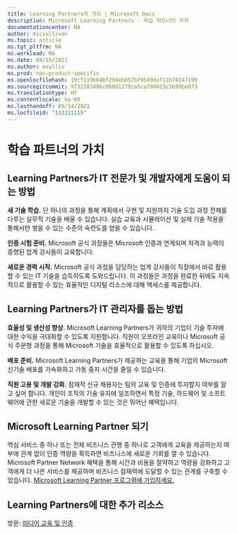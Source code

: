 ```yaml
---
title: Learning Partners의 가치 | Microsoft Docs
description: Microsoft Learning Partners - 학습 파트너의 가치
documentationcenter: NA
author: micsullivan
ms.topic: article
ms.tgt_pltfrm: NA
ms.workload: NA
ms.date: 04/15/2021
ms.author: msulliv
ms.prod: non-product-specific
ms.openlocfilehash: 19cf119b640f294eb657bf95d9daf11b78247199
ms.sourcegitcommit: 9732383406c868d1279ca5ca79d423c5b99be073
ms.translationtype: HT
ms.contentlocale: ko-KR
ms.lasthandoff: 09/14/2021
ms.locfileid: "132111115"
---
```

# <a name="value-of-learning-partners"></a>학습 파트너의 가치

## <a name="how-learning-partners-help-it-professionals-and-developers"></a>Learning Partners가 IT 전문가 및 개발자에게 도움이 되는 방법

**새 기술 학습.** 단 하나의 과정을 통해 계획에서 구현 및 지원까지 기술 도입 과정 전체를 다루는 실무적 기술을 배울 수 있습니다. 실습 교육과 시뮬레이션 및 실제 기술 적용을 통해서만 쌓을 수 있는 수준의 숙련도를 얻을 수 있습니다.

**인증 시험 준비.** Microsoft 공식 과정들은 Microsoft 인증과 연계되며 자격과 능력이 증명된 업계 강사들이 교육합니다.

**새로운 경력 시작.** Microsoft 공식 과정을 담당하는 업계 강사들이 직장에서 바로 활용할 수 있는 IT 기술을 습득하도록 도와드립니다. 이 과정들은 과정을 완료한 뒤에도 지속적으로 활용할 수 있는 효율적인 디지털 리소스에 대해 액세스를 제공합니다.

## <a name="how-learning-partners-help-it-managers"></a>Learning Partners가 IT 관리자를 돕는 방법

**효율성 및 생산성 향상.** Microsoft Learning Partners가 귀하의 기업이 기술 투자에 대한 수익을 극대화할 수 있도록 지원합니다. 직원이 오프라인 교육이나 Microsoft 공식 주문형 과정을 통해 Microsoft 기술을 효율적으로 활용할 수 있도록 하십시오.

**배포 준비.** Microsoft Learning Partners가 제공하는 교육을 통해 기업의 Microsoft 신기술 배포를 가속화하고 가동 중지 시간을 줄일 수 있습니다. 

**직원 고용 및 개발 강화.** 잠재적 신규 채용자는 팀의 교육 및 인증에 투자할지 여부를 알고 싶어 합니다. 개인이 조직의 기술 유지에 일조하면서 특정 기술, 하드웨어 및 소프트웨어에 관한 새로운 기술을 개발할 수 있는 것은 뛰어난 혜택입니다.

## <a name="become-a-microsoft-learning-partner"></a>Microsoft Learning Partner 되기

핵심 서비스 중 하나 또는 전체 비즈니스 관행 중 하나로 고객에게 교육을 제공하는지 여부에 관계 없이 인증 역량을 획득하면 비즈니스에 새로운 기회를 열 수 있습니다. Microsoft Partner Network 혜택을 통해 시간과 비용을 절약하고 역량을 강화하고 고객에게 더 나은 서비스를 제공하며 비즈니스 잠재력에 도달할 수 있는 관계를 구축할 수 있습니다. [Microsoft Learning Partner 프로그램에 가입하세요.](https://partner.microsoft.com/membership/learning-partners)

## <a name="additional-resources-about-learning-partners"></a>Learning Partners에 대한 추가 리소스

방문: [미디어 교육 및 인증](/learn/certifications/media)